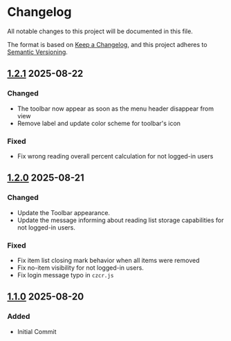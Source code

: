 # Changelog

All notable changes to this project will be documented in this file.

The format is based on [Keep a Changelog](https://keepachangelog.com/en/1.1.0/),
and this project adheres to [Semantic Versioning](https://semver.org/spec/v2.0.0.html).

## [1.2.1] 2025-08-22
### Changed
- The toolbar now appear as soon as the menu header disappear from view
- Remove label and update color scheme for toolbar's icon
### Fixed
- Fix wrong reading overall percent calculation for not logged-in users

## [1.2.0] 2025-08-21
### Changed
- Update the Toolbar appearance.
- Update the message informing about reading list storage capabilities for not logged-in users.
### Fixed
- Fix item list closing mark behavior when all items were removed
- Fix no-item visibility for not logged-in users.
- Fix login message typo in `czcr.js`

## [1.1.0] 2025-08-20
### Added
- Initial Commit


[Unreleased]: https://github.com/erremauro/cz-continue-reading/compare/v1.2.1...HEAD
[1.2.1]: https://github.com/erremauro/cz-continue-reading/releases/tag/v1.2.1
[1.2.0]: https://github.com/erremauro/cz-continue-reading/releases/tag/v1.2.0
[1.1.0]: https://github.com/erremauro/cz-continue-reading/releases/tag/v1.1.0

